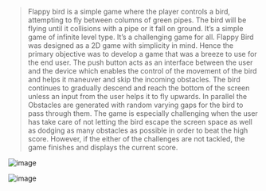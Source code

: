 >Flappy bird is a simple game where the player controls a bird, attempting to fly between columns of green pipes. 
>The bird will be flying until it collisions with a pipe or it fall on ground.
>It’s a simple game of infinite level type. 
>It’s a challenging game for all.
Flappy Bird was designed as a 2D game with simplicity in mind. Hence the primary objective was to develop a game that was a breeze to use for the end user. The push button acts as an interface between the user and the device which enables the control of the movement of the bird and helps it maneuver and skip the incoming obstacles. The bird continues to gradually descend and reach the bottom of the screen unless an input from the user helps it to fly upwards. In parallel the Obstacles are generated with random varying gaps for the bird to pass through them. The game is especially challenging when the user has take care of not letting the bird escape the screen space as well as dodging as many obstacles as possible in order to beat the high score. However, if the either of the challenges are not tackled, the game finishes and displays the current score.


![image](https://user-images.githubusercontent.com/85341519/120992358-2555b200-c7a0-11eb-8b90-0a50aa584609.png)



![image](https://user-images.githubusercontent.com/85341519/120992381-2c7cc000-c7a0-11eb-8433-164511830e62.png)



